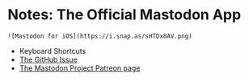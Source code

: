 # Notes: The Official Mastodon App

`![Mastodon for iOS](https://i.snap.as/sHTDx8AV.png)`

* Keyboard Shortcuts
* [The GitHub Issue](https://github.com/extratone/bilge/issues/195)
* [The Mastodon Project Patreon page](https://www.patreon.com/mastodon)